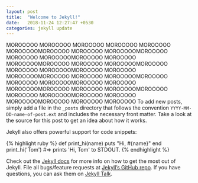 ```yaml
---
layout: post
title:  "Welcome to Jekyll!"
date:   2018-11-24 12:27:47 +0530
categories: jekyll update
---
```

MOROOOOO MOROOOOO MOROOOOO
MOROOOOO MOROOOOO MOROOOOOMOROOOOO MOROOOOO MOROOOOOMOROOOOO MOROOOOO MOROOOOOMOROOOOO MOROOOOO MOROOOOOMOROOOOO MOROOOOO MOROOOOOMOROOOOO MOROOOOO MOROOOOOMOROOOOO MOROOOOO MOROOOOOMOROOOOO MOROOOOO MOROOOOOMOROOOOO MOROOOOO MOROOOOOMOROOOOO MOROOOOO MOROOOOOMOROOOOO MOROOOOO MOROOOOOMOROOOOO MOROOOOO MOROOOOOMOROOOOO MOROOOOO MOROOOOOMOROOOOO MOROOOOO MOROOOOO
To add new posts, simply add a file in the `_posts` directory that follows the convention `YYYY-MM-DD-name-of-post.ext` and includes the necessary front matter. Take a look at the source for this post to get an idea about how it works.

Jekyll also offers powerful support for code snippets:

{% highlight ruby %}
def print_hi(name)
  puts "Hi, #{name}"
end
print_hi('Tom')
#=> prints 'Hi, Tom' to STDOUT.
{% endhighlight %}

Check out the [Jekyll docs][jekyll-docs] for more info on how to get the most out of Jekyll. File all bugs/feature requests at [Jekyll’s GitHub repo][jekyll-gh]. If you have questions, you can ask them on [Jekyll Talk][jekyll-talk].

[jekyll-docs]: https://jekyllrb.com/docs/home
[jekyll-gh]:   https://github.com/jekyll/jekyll
[jekyll-talk]: https://talk.jekyllrb.com/
